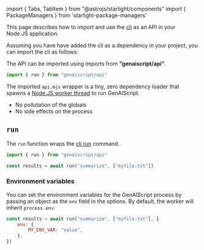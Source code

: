 import { Tabs, TabItem } from "@astrojs/starlight/components"
import { PackageManagers } from 'starlight-package-managers'

This page describes how to import and use the [cli](/genaiscript/reference/cli) as an API in your Node.JS application.

Assuming you have have added the cli as a dependency in your project, you can import the cli as follows:

<PackageManagers pkg="genaiscript" dev />

The API can be imported using imports from **"genaiscript/api"**.

```js wrap
import { run } from "genaiscript/api"
```

The imported `api.mjs` wrapper is a tiny, zero dependency loader that
spawns a [Node.JS worker thread](https://nodejs.org/api/worker_threads.html) to run GenAIScript.

- No pollutation of the globals
- No side effects on the process

## `run`

The `run` function wraps the [cli run](/genaiscript/reference/cli/run) command.

```js wrap
import { run } from "genaiscript/api"

const results = await run("summarize", ["myfile.txt"])
```

### Environment variables

You can set the environment variables for the GenAIScript process by passing an object as the `env` field in the options. By default, the worker will inherit `process.env`.

```js wrap
const results = await run("summarize", ["myfile.txt"], {
    env: {
        MY_ENV_VAR: "value",
    },
})
```